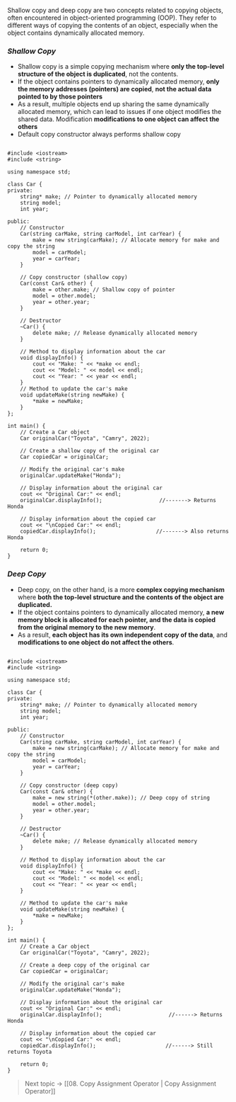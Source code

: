 Shallow copy and deep copy are two concepts related to copying objects, often encountered in object-oriented programming (OOP). They refer to different ways of copying the contents of an object, especially when the object contains dynamically allocated memory.



### *Shallow Copy*
- Shallow copy is a simple copying mechanism where **only the top-level structure of the object is duplicated**, not the contents.
- If the object contains pointers to dynamically allocated memory, **only the memory addresses (pointers) are copied**, **not the actual data pointed to by those pointers**
- As a result, multiple objects end up sharing the same dynamically allocated memory, which can lead to issues if one object modifies the shared data. Modification **modifications to one object can affect the others**
- Default copy constructor always performs shallow copy


```

#include <iostream>
#include <string>

using namespace std;

class Car {
private:
    string* make; // Pointer to dynamically allocated memory
    string model;
    int year;

public:
    // Constructor
    Car(string carMake, string carModel, int carYear) {
        make = new string(carMake); // Allocate memory for make and copy the string
        model = carModel;
        year = carYear;
    }

    // Copy constructor (shallow copy)
    Car(const Car& other) {
        make = other.make; // Shallow copy of pointer
        model = other.model;
        year = other.year;
    }

    // Destructor
    ~Car() {
        delete make; // Release dynamically allocated memory
    }

    // Method to display information about the car
    void displayInfo() {
        cout << "Make: " << *make << endl;
        cout << "Model: " << model << endl;
        cout << "Year: " << year << endl;
    }
    // Method to update the car's make
    void updateMake(string newMake) {
        *make = newMake;
    }
};

int main() {
    // Create a Car object
    Car originalCar("Toyota", "Camry", 2022);

    // Create a shallow copy of the original car
    Car copiedCar = originalCar;

    // Modify the original car's make
    originalCar.updateMake("Honda");

    // Display information about the original car
    cout << "Original Car:" << endl;
    originalCar.displayInfo();                  //-------> Returns Honda

    // Display information about the copied car
    cout << "\nCopied Car:" << endl;
    copiedCar.displayInfo();                   //-------> Also returns Honda

    return 0;
}

```


### *Deep Copy*
- Deep copy, on the other hand, is a more **complex copying mechanism** where **both the top-level structure and the contents of the object are duplicated.**
- If the object contains pointers to dynamically allocated memory, **a new memory block is allocated for each pointer, and the data is copied from the original memory to the new memory**.
- As a result, **each object has its own independent copy of the data**, and **modifications to one object do not affect the others**.

```

#include <iostream>
#include <string>

using namespace std;

class Car {
private:
    string* make; // Pointer to dynamically allocated memory
    string model;
    int year;

public:
    // Constructor
    Car(string carMake, string carModel, int carYear) {
        make = new string(carMake); // Allocate memory for make and copy the string
        model = carModel;
        year = carYear;
    }

    // Copy constructor (deep copy)
    Car(const Car& other) {
        make = new string(*(other.make)); // Deep copy of string
        model = other.model;
        year = other.year;
    }

    // Destructor
    ~Car() {
        delete make; // Release dynamically allocated memory
    }

    // Method to display information about the car
    void displayInfo() {
        cout << "Make: " << *make << endl;
        cout << "Model: " << model << endl;
        cout << "Year: " << year << endl;
    }
    
    // Method to update the car's make
    void updateMake(string newMake) {
        *make = newMake;
    }
};

int main() {
    // Create a Car object
    Car originalCar("Toyota", "Camry", 2022);

    // Create a deep copy of the original car
    Car copiedCar = originalCar;

    // Modify the original car's make
    originalCar.updateMake("Honda");

    // Display information about the original car
    cout << "Original Car:" << endl;
    originalCar.displayInfo();                     //------> Returns Honda

    // Display information about the copied car
    cout << "\nCopied Car:" << endl;
    copiedCar.displayInfo();                      //------> Still returns Toyota

    return 0;
}

```



> Next topic -> [[08. Copy Assignment Operator | Copy Assignment Operator]]
